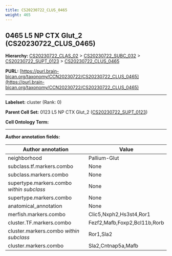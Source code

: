 ```yaml
---
title: CS20230722_CLUS_0465
weight: 465
---
```

## 0465 L5 NP CTX Glut_2 (CS20230722_CLUS_0465)
<b>Hierarchy: </b>
[CS20230722_CLAS_02](../CS20230722_CLAS_02) >
[CS20230722_SUBC_032](../CS20230722_SUBC_032) >
[CS20230722_SUPT_0123](../CS20230722_SUPT_0123) >
[CS20230722_CLUS_0465](../CS20230722_CLUS_0465)

**PURL:** [https://purl.brain-bican.org/taxonomy/CCN20230722/CS20230722_CLUS_0465](https://purl.brain-bican.org/taxonomy/CCN20230722/CS20230722_CLUS_0465)

---


**Labelset:** cluster (Rank: 0)

**Parent Cell Set:** 0123 L5 NP CTX Glut_2 ([CS20230722_SUPT_0123](../CS20230722_SUPT_0123))



**Cell Ontology Term:** 

[MARKER GENES.]: #


---

[TRANSFERRED ANNOTATIONS.]: #


[AUTHOR ANNOTATION FIELDS.]: #


**Author annotation fields:**

| Author annotation | Value |
|-------------------|-------|
|neighborhood|Pallium-Glut|
|subclass.tf.markers.combo|None|
|subclass.markers.combo|None|
|supertype.markers.combo _within subclass_|None|
|supertype.markers.combo|None|
|anatomical_annotation|None|
|merfish.markers.combo|Clic5,Nxph2,Hs3st4,Ror1|
|cluster.TF.markers.combo|Fezf2,Mafb,Foxp2,Bcl11b,Rorb|
|cluster.markers.combo _within subclass_|Ror1,Sla2|
|cluster.markers.combo|Sla2,Cntnap5a,Mafb|
